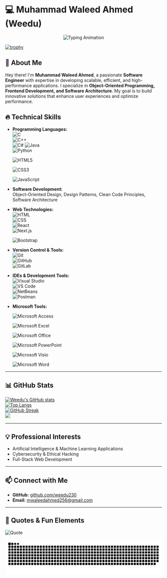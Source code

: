 # 💻 Muhammad Waleed Ahmed (Weedu)
<p align="center">
  <img src="https://readme-typing-svg.herokuapp.com?font=Fira+Code&size=22&pause=1000&color=F7F7F7&center=true&vCenter=true&width=500&height=50&lines=weedu_knows_code;Mastering++%7C+Software+Engineering;Tech+Enthusiast+%7C+Anime+Lover;Code+%7C+Football+%7C+CR7+Forever" alt="Typing Animation" />
</p>


[![trophy](https://github-profile-trophy.vercel.app/?username=weedu230&theme=onedark)](https://github.com/ryo-ma/github-profile-trophy)

## 🚀 About Me
Hey there! I'm **Muhammad Waleed Ahmed**, a passionate **Software Engineer** with expertise in developing scalable, efficient, and high-performance applications. I specialize in **Object-Oriented Programming, Frontend Development, and Software Architecture**. My goal is to build innovative solutions that enhance user experiences and optimize performance.

## 🔥 Technical Skills
- **Programming Languages:**  
  ![C](https://img.shields.io/badge/C-00599C?style=flat-square&logo=c&logoColor=white)  
  ![C++](https://img.shields.io/badge/C++-00599C?style=flat-square&logo=c%2B%2B&logoColor=white)  
  ![C#](https://img.shields.io/badge/C%23-239120?style=flat-square&logo=c-sharp&logoColor=white)
  ![Java](https://img.shields.io/badge/Java-007396?style=flat-square&logo=java&logoColor=white)  
  ![Python](https://img.shields.io/badge/Python-3776AB?style=flat-square&logo=python&logoColor=white)

  ![HTML5](https://img.shields.io/badge/html5-%23E34F26.svg?style=flat-square&logo=html5&logoColor=white)

  ![CSS3](https://img.shields.io/badge/css3-%231572B6.svg?style=flat-square&logo=css3&logoColor=white)

  ![JavaScript](https://img.shields.io/badge/JavaScript-F7DF1E?style=flat-square&logo=javascript&logoColor=black)  

- **Software Development:**  
  Object-Oriented Design, Design Patterns, Clean Code Principles, Software Architecture  

- **Web Technologies:**  
  ![HTML](https://img.shields.io/badge/HTML5-E34F26?style=flat-square&logo=html5&logoColor=white)  
  ![CSS](https://img.shields.io/badge/CSS3-1572B6?style=flat-square&logo=css3&logoColor=white)  
  ![React](https://img.shields.io/badge/React-61DAFB?style=flat-square&logo=react&logoColor=black)  
  ![Next.js](https://img.shields.io/badge/Next.js-000000?style=flat-square&logo=next.js&logoColor=white) 

   ![Bootstrap](https://img.shields.io/badge/bootstrap-%23563D7C.svg?style=flat-square&logo=bootstrap&logoColor=white)  

- **Version Control & Tools:**  
  ![Git](https://img.shields.io/badge/Git-F05032?style=flat-square&logo=git&logoColor=white)  
  ![GitHub](https://img.shields.io/badge/GitHub-181717?style=flat-square&logo=github&logoColor=white)  
  ![GitLab](https://img.shields.io/badge/GitLab-FCA121?style=flat-square&logo=gitlab&logoColor=white)  

- **IDEs & Development Tools:**  
  ![Visual Studio](https://img.shields.io/badge/Visual%20Studio-5C2D91?style=flat-square&logo=visual%20studio&logoColor=white)  
  ![VS Code](https://img.shields.io/badge/VS%20Code-007ACC?style=flat-square&logo=visual-studio-code&logoColor=white)   
  ![NetBeans](https://img.shields.io/badge/NetBeans-1B6AC6?style=flat-square&logo=apache-netbeans-ide&logoColor=white)  
  ![Postman](https://img.shields.io/badge/Postman-FF6C37?style=flat-square&logo=postman&logoColor=white)  

- **Microsoft Tools:**
  
  ![Microsoft Access](https://img.shields.io/badge/Microsoft_Access-A4373A?style=flat-square&logo=microsoft-access&logoColor=white)
  
  ![Microsoft Excel](https://img.shields.io/badge/Microsoft_Excel-217346?style=flat-square&logo=microsoft-excel&logoColor=white) 

  ![Microsoft Office](https://img.shields.io/badge/Microsoft_Office-D83B01?style=flat-square&logo=microsoft-office&logoColor=white) 

  ![Microsoft PowerPoint](https://img.shields.io/badge/Microsoft_PowerPoint-B7472A?style=flat-square&logo=microsoft-powerpoint&logoColor=white) 

  ![Microsoft Visio ](https://img.shields.io/badge/Microsoft_Visio-3955A3?style=flat-square&logo=microsoft-visio&logoColor=white) 

  ![Microsoft Word](https://img.shields.io/badge/Microsoft_Word-2B579A?style=flat-square&logo=microsoft-word&logoColor=white) 
---

## 📊 GitHub Stats
[![Weedu's GitHub stats](https://github-readme-stats.vercel.app/api?username=weedu230&show_icons=true&theme=onedark)](https://github.com/anuraghazra/github-readme-stats)  
[![Top Langs](https://github-readme-stats.vercel.app/api/top-langs/?username=weedu230&layout=compact&theme=onedark)](https://github.com/anuraghazra/github-readme-stats)  
[![GitHub Streak](https://streak-stats.demolab.com/?user=weedu230&theme=onedark)](https://github.com/DenverCoder1/github-readme-streak-stats)  
![](https://komarev.com/ghpvc/?username=weedu230&color=blue)  

---

## 💡 Professional Interests
- Artificial Intelligence & Machine Learning Applications  
- Cybersecurity & Ethical Hacking  
- Full-Stack Web Development  

---

## 📫 Connect with Me
- **GitHub:** [github.com/weedu230](#)  
- **Email:** mwaleedahmed256@gmail.com  

---



## 🎯 Quotes & Fun Elements  
![Quote](https://quotes-github-readme.vercel.app/api?type=horizontal&theme=onedark)  

<p align="center">
  <img src="https://raw.githubusercontent.com/Platane/snk/output/github-contribution-grid-snake.svg" alt="Moving Snake Animation">
</p>
